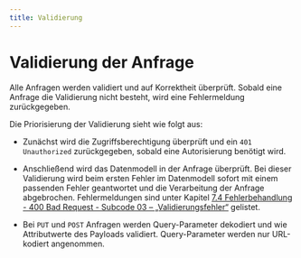```yaml
---
title: Validierung
---
```


# Validierung der Anfrage

Alle Anfragen werden validiert und auf Korrektheit überprüft. Sobald eine Anfrage die
Validierung nicht besteht, wird eine Fehlermeldung zurückgegeben.

Die Priorisierung der Validierung sieht wie folgt aus:

- Zunächst wird die Zugriffsberechtigung überprüft und ein `401 Unauthorized` zurückgegeben,
  sobald eine Autorisierung benötigt wird.

- Anschließend wird das Datenmodell in der Anfrage überprüft. Bei dieser Validierung
  wird beim ersten Fehler im Datenmodell sofort mit einem passenden Fehler geantwortet
  und die Verarbeitung der Anfrage abgebrochen. Fehlermeldungen sind unter
  Kapitel [7.4 Fehlerbehandlung - 400 Bad Request - Subcode 03 – „Validierungsfehler“](fehlerbehandlung#400---bad-request) gelistet.

- Bei `PUT` und `POST` Anfragen werden Query-Parameter dekodiert und wie Attributwerte
  des Payloads validiert. Query-Parameter werden nur URL-kodiert angenommen.
